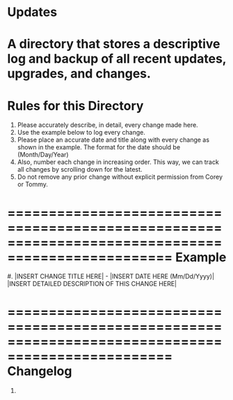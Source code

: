 Updates
==================================================================================================
A directory that stores a descriptive log and backup of all recent updates, upgrades, and changes.
==================================================================================================
Rules for this Directory
==================================================================================================
1. Please accurately describe, in detail, every change made here.
2. Use the example below to log every change.
3. Please place an accurate date and title along with every change as shown in the example. The format for the date should be (Month/Day/Year)
4. Also, number each change in increasing order. This way, we can track all changes by scrolling down for the latest.
5. Do not remove any prior change without explicit permission from Corey or Tommy.

==================================================================================================
Example
==================================================================================================
#. |INSERT CHANGE TITLE HERE| - |INSERT DATE HERE (Mm/Dd/Yyyy)|
   |INSERT DETAILED DESCRIPTION OF THIS CHANGE HERE|

==================================================================================================
Changelog
==================================================================================================
1.
